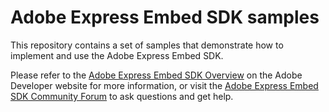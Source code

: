 # Adobe Express Embed SDK samples

This repository contains a set of samples that demonstrate how to implement and use the Adobe Express Embed SDK.

Please refer to the [Adobe Express Embed SDK Overview](https://developer.adobe.com/express/embed-sdk/docs/guides/) on the Adobe Developer website for more information, or visit the [Adobe Express Embed SDK Community Forum](https://community.adobe.com/t5/adobe-express-embed-sdk/ct-p/ct-express-embed-sdk?page=1&sort=latest_replies&lang=all&tabid=all) to ask questions and get help.